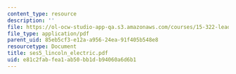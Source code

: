 ```yaml
---
content_type: resource
description: ''
file: https://ol-ocw-studio-app-qa.s3.amazonaws.com/courses/15-322-leading-organizations-ii-fall-2003/e81c2fabfea1ab50bb1db94060a6d6b1_ses5_lincoln_electric.pdf
file_type: application/pdf
parent_uid: 85eb5cf3-e12a-a956-24ea-91f405b548e8
resourcetype: Document
title: ses5_lincoln_electric.pdf
uid: e81c2fab-fea1-ab50-bb1d-b94060a6d6b1
---
```

